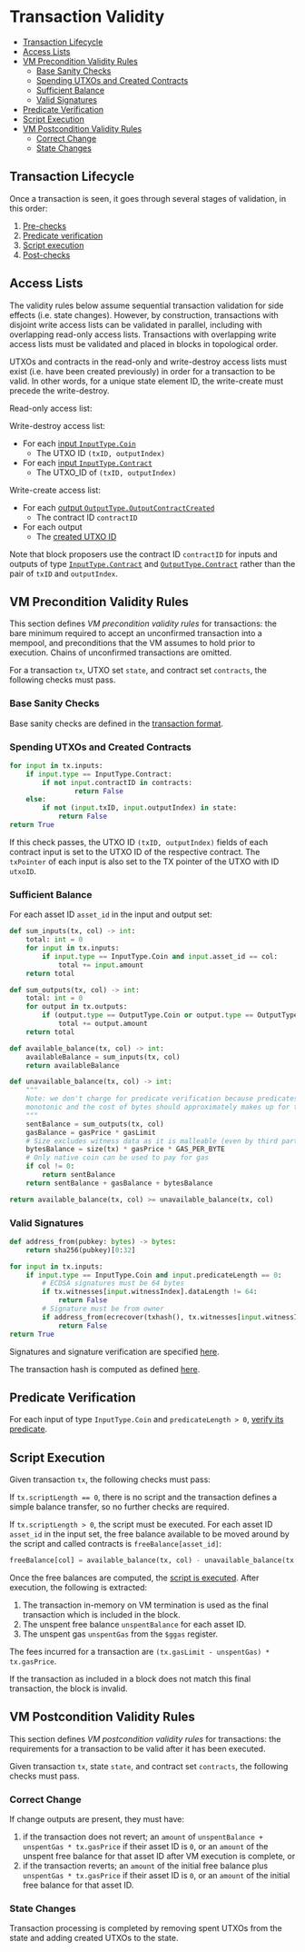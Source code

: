 # Transaction Validity

- [Transaction Lifecycle](#transaction-lifecycle)
- [Access Lists](#access-lists)
- [VM Precondition Validity Rules](#vm-precondition-validity-rules)
  - [Base Sanity Checks](#base-sanity-checks)
  - [Spending UTXOs and Created Contracts](#spending-utxos-and-created-contracts)
  - [Sufficient Balance](#sufficient-balance)
  - [Valid Signatures](#valid-signatures)
- [Predicate Verification](#predicate-verification)
- [Script Execution](#script-execution)
- [VM Postcondition Validity Rules](#vm-postcondition-validity-rules)
  - [Correct Change](#correct-change)
  - [State Changes](#state-changes)

## Transaction Lifecycle

Once a transaction is seen, it goes through several stages of validation, in this order:

1. [Pre-checks](#vm-precondition-validity-rules)
1. [Predicate verification](#predicate-verification)
1. [Script execution](#script-execution)
1. [Post-checks](#vm-postcondition-validity-rules)

## Access Lists

The validity rules below assume sequential transaction validation for side effects (i.e. state changes). However, by construction, transactions with disjoint write access lists can be validated in parallel, including with overlapping read-only access lists. Transactions with overlapping write access lists must be validated and placed in blocks in topological order.

UTXOs and contracts in the read-only and write-destroy access lists must exist (i.e. have been created previously) in order for a transaction to be valid. In other words, for a unique state element ID, the write-create must precede the write-destroy.

Read-only access list:

Write-destroy access list:

- For each [input `InputType.Coin`](./tx_format.md#inputcoin)
  - The UTXO ID `(txID, outputIndex)`
- For each [input `InputType.Contract`](./tx_format.md#inputcontract)
  - The UTXO_ID of `(txID, outputIndex)`

Write-create access list:

- For each [output `OutputType.OutputContractCreated`](./tx_format.md#outputcontractcreated)
  - The contract ID `contractID`
- For each output
  - The [created UTXO ID](./identifiers.md#utxo-id)

Note that block proposers use the contract ID `contractID` for inputs and outputs of type [`InputType.Contract`](./tx_format.md#inputcontract) and [`OutputType.Contract`](./tx_format.md#outputcontract) rather than the pair of `txID` and `outputIndex`.

## VM Precondition Validity Rules

This section defines _VM precondition validity rules_ for transactions: the bare minimum required to accept an unconfirmed transaction into a mempool, and preconditions that the VM assumes to hold prior to execution. Chains of unconfirmed transactions are omitted.

For a transaction `tx`, UTXO set `state`, and contract set `contracts`, the following checks must pass.

### Base Sanity Checks

Base sanity checks are defined in the [transaction format](./tx_format.md).

### Spending UTXOs and Created Contracts

```py
for input in tx.inputs:
    if input.type == InputType.Contract:
        if not input.contractID in contracts:
                return False
    else:
        if not (input.txID, input.outputIndex) in state:
            return False
return True
```

If this check passes, the UTXO ID `(txID, outputIndex)` fields of each contract input is set to the UTXO ID of the respective contract. The `txPointer` of each input is also set to the TX pointer of the UTXO with ID `utxoID`.

### Sufficient Balance

For each asset ID `asset_id` in the input and output set:

```py
def sum_inputs(tx, col) -> int:
    total: int = 0
    for input in tx.inputs:
        if input.type == InputType.Coin and input.asset_id == col:
            total += input.amount
    return total

def sum_outputs(tx, col) -> int:
    total: int = 0
    for output in tx.outputs:
        if (output.type == OutputType.Coin or output.type == OutputType.Withdrawal) and output.asset_id == col:
            total += output.amount
    return total

def available_balance(tx, col) -> int:
    availableBalance = sum_inputs(tx, col)
    return availableBalance

def unavailable_balance(tx, col) -> int:
    """
    Note: we don't charge for predicate verification because predicates are
    monotonic and the cost of bytes should approximately makes up for this.
    """
    sentBalance = sum_outputs(tx, col)
    gasBalance = gasPrice * gasLimit
    # Size excludes witness data as it is malleable (even by third parties!)
    bytesBalance = size(tx) * gasPrice * GAS_PER_BYTE
    # Only native coin can be used to pay for gas
    if col != 0:
        return sentBalance
    return sentBalance + gasBalance + bytesBalance

return available_balance(tx, col) >= unavailable_balance(tx, col)
```

### Valid Signatures

```py
def address_from(pubkey: bytes) -> bytes:
    return sha256(pubkey)[0:32]

for input in tx.inputs:
    if input.type == InputType.Coin and input.predicateLength == 0:
        # ECDSA signatures must be 64 bytes
        if tx.witnesses[input.witnessIndex].dataLength != 64:
            return False
        # Signature must be from owner
        if address_from(ecrecover(txhash(), tx.witnesses[input.witnessIndex].data)) != input.owner:
            return False
return True
```

Signatures and signature verification are specified [here](./cryptographic_primitives.md#public-key-cryptography).

The transaction hash is computed as defined [here](./identifiers.md#transaction-id).

## Predicate Verification

For each input of type `InputType.Coin` and `predicateLength > 0`, [verify its predicate](../vm/main.md#predicate-verification).

## Script Execution

Given transaction `tx`, the following checks must pass:

If `tx.scriptLength == 0`, there is no script and the transaction defines a simple balance transfer, so no further checks are required.

If `tx.scriptLength > 0`, the script must be executed. For each asset ID `asset_id` in the input set, the free balance available to be moved around by the script and called contracts is `freeBalance[asset_id]`:

```py
freeBalance[col] = available_balance(tx, col) - unavailable_balance(tx, col)
```

Once the free balances are computed, the [script is executed](../vm/main.md#script-execution). After execution, the following is extracted:

1. The transaction in-memory on VM termination is used as the final transaction which is included in the block.
1. The unspent free balance `unspentBalance` for each asset ID.
1. The unspent gas `unspentGas` from the `$ggas` register.

The fees incurred for a transaction are `(tx.gasLimit - unspentGas) * tx.gasPrice`.

If the transaction as included in a block does not match this final transaction, the block is invalid.

## VM Postcondition Validity Rules

This section defines _VM postcondition validity rules_ for transactions: the requirements for a transaction to be valid after it has been executed.

Given transaction `tx`, state `state`, and contract set `contracts`, the following checks must pass.

### Correct Change

If change outputs are present, they must have:

1. if the transaction does not revert; an `amount` of `unspentBalance + unspentGas * tx.gasPrice` if their asset ID is `0`, or an `amount` of the unspent free balance for that asset ID after VM execution is complete, or
1. if the transaction reverts; an `amount` of the initial free balance plus `unspentGas * tx.gasPrice` if their asset ID is `0`, or an `amount` of the initial free balance for that asset ID.

### State Changes

Transaction processing is completed by removing spent UTXOs from the state and adding created UTXOs to the state.
